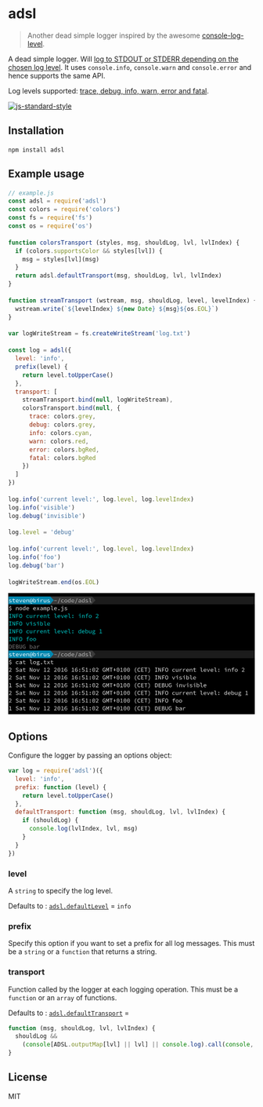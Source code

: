 # adsl

> Another dead simple logger inspired by the awesome [console-log-level](https://github.com/watson/console-log-level).


A dead simple logger. Will [log to STDOUT or STDERR depending on the
chosen log level](https://github.com/enten/adsl/blob/master/index.js#L59). It uses `console.info`, `console.warn` and
`console.error` and hence supports the same API.

Log levels supported: [trace, debug, info, warn, error and fatal](https://github.com/enten/adsl/blob/master/index.js#L57).

[![js-standard-style](https://img.shields.io/badge/code%20style-standard-brightgreen.svg?style=flat)](https://github.com/feross/standard)

## Installation

```
npm install adsl
```

## Example usage

```js
// example.js
const adsl = require('adsl')
const colors = require('colors')
const fs = require('fs')
const os = require('os')

function colorsTransport (styles, msg, shouldLog, lvl, lvlIndex) {
  if (colors.supportsColor && styles[lvl]) {
    msg = styles[lvl](msg)
  }
  return adsl.defaultTransport(msg, shouldLog, lvl, lvlIndex)
}

function streamTransport (wstream, msg, shouldLog, level, levelIndex) {
  wstream.write(`${levelIndex} ${new Date} ${msg}${os.EOL}`)
}

var logWriteStream = fs.createWriteStream('log.txt')

const log = adsl({
  level: 'info',
  prefix(level) {
    return level.toUpperCase()
  },
  transport: [
    streamTransport.bind(null, logWriteStream),
    colorsTransport.bind(null, {
      trace: colors.grey,
      debug: colors.grey,
      info: colors.cyan,
      warn: colors.red,
      error: colors.bgRed,
      fatal: colors.bgRed
    })
  ]
})

log.info('current level:', log.level, log.levelIndex)
log.info('visible')
log.debug('invisible')

log.level = 'debug'

log.info('current level:', log.level, log.levelIndex)
log.info('foo')
log.debug('bar')

logWriteStream.end(os.EOL)

```

![example output](https://raw.githubusercontent.com/enten/adsl/master/example.png)

## Options

Configure the logger by passing an options object:

```js
var log = require('adsl')({
  level: 'info',
  prefix: function (level) {
    return level.toUpperCase()
  },
  defaultTransport: function (msg, shouldLog, lvl, lvlIndex) {
    if (shouldLog) {
      console.log(lvlIndex, lvl, msg)
    }
  }
})
```

### level

A `string` to specify the log level.

Defaults to :
[`adsl.defaultLevel`](https://github.com/enten/adsl/blob/master/index.js#L58) = `info`

### prefix

Specify this option if you want to set a prefix for all log messages.
This must be a `string` or a `function` that returns a string.

### transport

Function called by the logger at each logging operation.
This must be a `function` or an `array` of functions.

Defaults to : [`adsl.defaultTransport`](https://github.com/enten/adsl/blob/master/index.js#L64) =

```javascript
function (msg, shouldLog, lvl, lvlIndex) {
  shouldLog &&
    (console[ADSL.outputMap[lvl] || lvl] || console.log).call(console, msg)
}
```

## License

MIT
